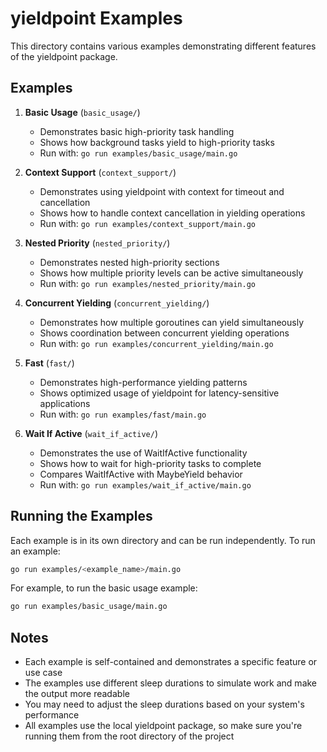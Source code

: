 # yieldpoint Examples

This directory contains various examples demonstrating different features of the yieldpoint package.

## Examples

1. **Basic Usage** (`basic_usage/`)

   - Demonstrates basic high-priority task handling
   - Shows how background tasks yield to high-priority tasks
   - Run with: `go run examples/basic_usage/main.go`

2. **Context Support** (`context_support/`)

   - Demonstrates using yieldpoint with context for timeout and cancellation
   - Shows how to handle context cancellation in yielding operations
   - Run with: `go run examples/context_support/main.go`

3. **Nested Priority** (`nested_priority/`)

   - Demonstrates nested high-priority sections
   - Shows how multiple priority levels can be active simultaneously
   - Run with: `go run examples/nested_priority/main.go`

4. **Concurrent Yielding** (`concurrent_yielding/`)

   - Demonstrates how multiple goroutines can yield simultaneously
   - Shows coordination between concurrent yielding operations
   - Run with: `go run examples/concurrent_yielding/main.go`

5. **Fast** (`fast/`)

   - Demonstrates high-performance yielding patterns
   - Shows optimized usage of yieldpoint for latency-sensitive applications
   - Run with: `go run examples/fast/main.go`

6. **Wait If Active** (`wait_if_active/`)

   - Demonstrates the use of WaitIfActive functionality
   - Shows how to wait for high-priority tasks to complete
   - Compares WaitIfActive with MaybeYield behavior
   - Run with: `go run examples/wait_if_active/main.go`

## Running the Examples

Each example is in its own directory and can be run independently. To run an example:

```bash
go run examples/<example_name>/main.go
```

For example, to run the basic usage example:

```bash
go run examples/basic_usage/main.go
```

## Notes

- Each example is self-contained and demonstrates a specific feature or use case
- The examples use different sleep durations to simulate work and make the output more readable
- You may need to adjust the sleep durations based on your system's performance
- All examples use the local yieldpoint package, so make sure you're running them from the root directory of the project
